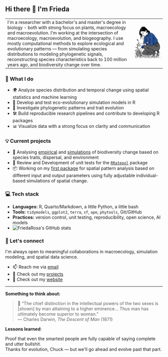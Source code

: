 ## Hi there 👋 I'm Frieda

<table>
<tr>
<td>
I'm a researcher with a bachelor's and master's degree in biology - both with strong focus on plants, macroecology and macroevolution. I'm working at the intersection of macroecology, macroevolution, and biogeography. 
I use mostly computational methods to explore ecological and evolutionary patterns — from simulating species distributions to modeling phylogenetic signals, reconstructing species characteristics back to 100 million years ago, and biodiversity change over time.
</td>
<td>
<img src="https://raw.githubusercontent.com/FriedaRosa/FriedaRosa/main/img/avatar.png" alt="avatar" width="900"/>
</td>
</tr>
</table>


### 🔬 What I do
- 🌍 Analyze species distribution and temporal change using spatial statistics and machine learning
- 🌱 Develop and test eco-evolutionary simulation models in R
- 🧬 Investigate phylogenetic patterns and trait evolution
- 🛠️ Build reproducible research pipelines and contribute to developing R packages
- 📊 Visualize data with a strong focus on clarity and communication

### 💡 Current projects
- 🐾 Analysing [empirical](https://github.com/FriedaRosa/StaticPatterns_git) and [simulations](https://github.com/FriedaRosa/Simulate-Range-Change) of biodiversity change based on species traits, dispersal, and environment
- 🧪 Review and Development of unit tests for the [`RRatepol`](https://github.com/HOPE-UIB-BIO/R-Ratepol-package) package
- 📦 Working on my [first package](https://friedarosa.shinyapps.io/Spatio-temporal-range-change/) for spatial pattern analysis based on different input and output parameters using fully adjustable individual-based simulations of spatial change.

### 💻 Tech stack
- **Languages:** R, Quarto/Markdown, a little Python, a little bash
- **Tools:** `tidymodels`, `ggplot2`, `terra`, `sf`, `ape`, `phytools`, Git/GitHub
- **Practices:** version control, unit testing, reproducibility, open science, AI models
- ![FriedaRosa's GitHub stats](https://github-readme-stats.vercel.app/api?username=FriedaRosa&theme=onedark&show_icons=true)


### 🤝 Let's connect
I'm always open to meaningful collaborations in macroecology, simulation modeling, and spatial data science.

- 📫 Reach me via [email](mailto:friederike.woelke@gmail.com)
- 🔗 Check out my [projects](https://github.com/FriedaRosa?tab=repositories)
- 🛜 Check out my [website](https://friedarosa.github.io/)

---
**Something to think about:**
> 🧠 “The chief distinction in the intellectual powers of the two sexes is [shown] by man attaining to a higher eminence... Thus man has ultimately become superior to woman.”  
> — Charles Darwin, *The Descent of Man* (1871)

**Lessons learned**:

Proof that even the smartest people are fully capable of saying complete and utter bullshit.  
Thanks for evolution, Chuck — but we'll go ahead and evolve past that part.

